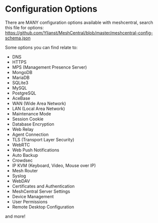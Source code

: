 # Configuration Options

There are MANY configuration options available with meshcentral, search this file for options: <https://github.com/Ylianst/MeshCentral/blob/master/meshcentral-config-schema.json>

Some options you can find relate to:

* DNS
* HTTPS
* MPS (Management Presence Server)
* MongoDB
* MariaDB
* SQLite3
* MySQL
* PostgreSQL
* AceBase
* WAN (Wide Area Network)
* LAN (Local Area Network)
* Maintenance Mode
* Session Cookie
* Database Encryption
* Web Relay
* Agent Connection
* TLS (Transport Layer Security)
* WebRTC
* Web Push Notifications
* Auto Backup
* Crowdsec
* IP KVM (Keyboard, Video, Mouse over IP)
* Mesh Router
* Syslog
* WebDAV
* Certificates and Authentication
* MeshCentral Server Settings
* Device Management
* User Permissions
* Remote Desktop Configuration

and more!
